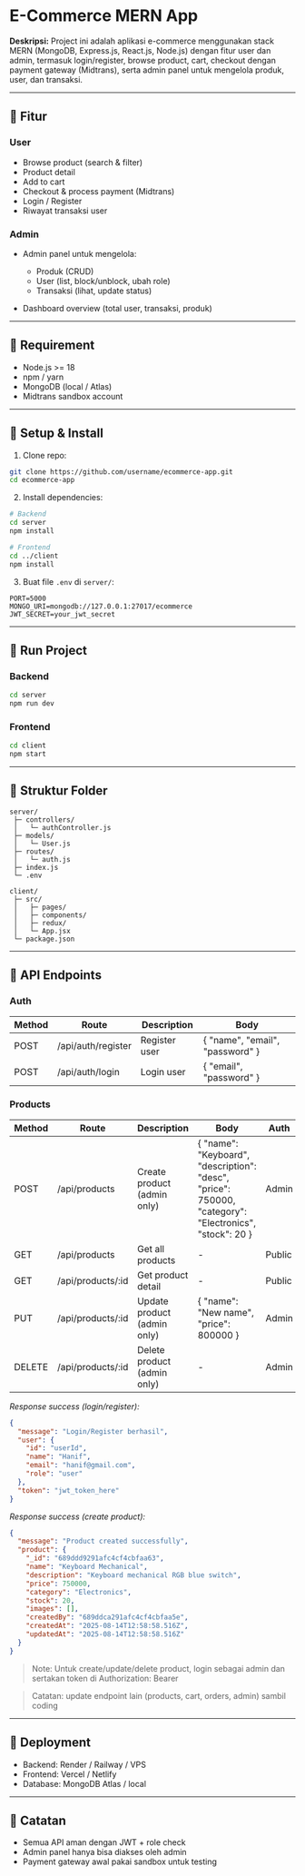 # E-Commerce MERN App

**Deskripsi:**
Project ini adalah aplikasi e-commerce menggunakan stack MERN (MongoDB, Express.js, React.js, Node.js) dengan fitur user dan admin, termasuk login/register, browse product, cart, checkout dengan payment gateway (Midtrans), serta admin panel untuk mengelola produk, user, dan transaksi.

---

## 🔹 Fitur

### User

* Browse product (search & filter)
* Product detail
* Add to cart
* Checkout & process payment (Midtrans)
* Login / Register
* Riwayat transaksi user

### Admin

* Admin panel untuk mengelola:

  * Produk (CRUD)
  * User (list, block/unblock, ubah role)
  * Transaksi (lihat, update status)
* Dashboard overview (total user, transaksi, produk)

---

## 🔹 Requirement

* Node.js >= 18
* npm / yarn
* MongoDB (local / Atlas)
* Midtrans sandbox account

---

## 🔹 Setup & Install

1. Clone repo:

```bash
git clone https://github.com/username/ecommerce-app.git
cd ecommerce-app
```

2. Install dependencies:

```bash
# Backend
cd server
npm install

# Frontend
cd ../client
npm install
```

3. Buat file `.env` di `server/`:

```
PORT=5000
MONGO_URI=mongodb://127.0.0.1:27017/ecommerce
JWT_SECRET=your_jwt_secret
```

---

## 🔹 Run Project

### Backend

```bash
cd server
npm run dev
```

### Frontend

```bash
cd client
npm start
```

---

## 🔹 Struktur Folder

```
server/
 ├─ controllers/
 │   └─ authController.js
 ├─ models/
 │   └─ User.js
 ├─ routes/
 │   └─ auth.js
 ├─ index.js
 └─ .env

client/
 ├─ src/
 │   ├─ pages/
 │   ├─ components/
 │   ├─ redux/
 │   └─ App.jsx
 └─ package.json
```

---

## 🔹 API Endpoints

### Auth

| Method | Route              | Description   | Body                            |
| ------ | ------------------ | ------------- | ------------------------------- |
| POST   | /api/auth/register | Register user | { "name", "email", "password" } |
| POST   | /api/auth/login    | Login user    | { "email", "password" }         |

### Products

| Method | Route              | Description                | Body                                                                                           | Auth  |
| ------ | ------------------ | -------------------------- | ---------------------------------------------------------------------------------------------- | ----- |
| POST   | /api/products      | Create product (admin only) | { "name": "Keyboard", "description": "desc", "price": 750000, "category": "Electronics", "stock": 20 } | Admin |
| GET    | /api/products      | Get all products           | -                                                                                              | Public|
| GET    | /api/products/:id  | Get product detail         | -                                                                                              | Public|
| PUT    | /api/products/:id  | Update product (admin only) | { "name": "New name", "price": 800000 }                                                        | Admin |
| DELETE | /api/products/:id  | Delete product (admin only) | -                                                                                              | Admin |


*Response success (login/register):*

```json
{
  "message": "Login/Register berhasil",
  "user": {
    "id": "userId",
    "name": "Hanif",
    "email": "hanif@gmail.com",
    "role": "user"
  },
  "token": "jwt_token_here"
}
```

*Response success (create product):*

```json
{
  "message": "Product created successfully",
  "product": {
    "_id": "689ddd9291afc4cf4cbfaa63",
    "name": "Keyboard Mechanical",
    "description": "Keyboard mechanical RGB blue switch",
    "price": 750000,
    "category": "Electronics",
    "stock": 20,
    "images": [],
    "createdBy": "689ddca291afc4cf4cbfaa5e",
    "createdAt": "2025-08-14T12:58:58.516Z",
    "updatedAt": "2025-08-14T12:58:58.516Z"
  }
}
```

> Note: Untuk create/update/delete product, login sebagai admin dan sertakan token di Authorization: Bearer <jwt>

> Catatan: update endpoint lain (products, cart, orders, admin) sambil coding

---

## 🔹 Deployment

* Backend: Render / Railway / VPS
* Frontend: Vercel / Netlify
* Database: MongoDB Atlas / local

---

## 🔹 Catatan

* Semua API aman dengan JWT + role check
* Admin panel hanya bisa diakses oleh admin
* Payment gateway awal pakai sandbox untuk testing
